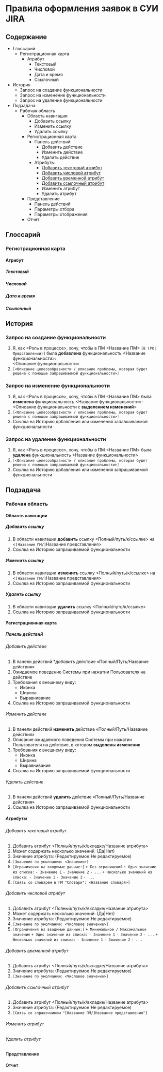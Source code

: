 # Правила оформления заявок в СУИ JIRA
## Содержание
+ Глоссарий
  - Регистрационная карта
    + Атрибут
      - Текстовый
      - Числовой
      - Дата и время
      - Ссылочный
+ История
  - Запрос на создание функциональности
  - Запрос на изменение функциональности
  - Запрос на удаление функциональности
+ Подзадача
  - Рабочая область
    - Область навигации
      - Добавить ссылку
      - Изменить ссылку
      - Удалить ссылку
    - Регистрационная карта
      - Панель действий
        - Добавить действие
        - Изменить действие
        - Удалить действие
      - Атрибуты
        - [Добавить текстовый атрибут](https://github.com/DEVTPS/Guidelines/new/master#добавить-текстовый-атрибут)
        - [Добавить числовой атрибут](https://github.com/DEVTPS/Guidelines/new/master#добавить-числовой-атрибут)
        - [Добавить временной атрибут](https://github.com/DEVTPS/Guidelines/new/master#добавить-временной-атрибут)
        - [Добавить ссылочный атрибут](https://github.com/DEVTPS/Guidelines/new/master#добавить-ссылочный-атрибут)
        - Изменить атрибут
        - Удалить атрибут
    - Представление
      - Панель действий
      - Параметры отбора
      - Параметры отображения
    - Отчет

## Глоссарий
### Регистрационная карта
#### Атрибут
##### Текстовый
##### Числовой
##### Дата и время
##### Ссылочный
## История
### Запрос на создание функциональности
1. Я, как <Роль в процессе>, хочу, чтобы в ПМ <Название ПМ> `[В (РК|Представлении)]` была **добавлена** функциональность <Название функциональности>:  
<Описание функциональности>
2. `[<Описание целесообразности / описание проблемы, которая будет решена с помощью запрашиваемой функциональности>]`


### Запрос на изменение функциональности
1. Я, как <Роль в процессе>, хочу, чтобы в ПМ <Название ПМ> была **изменена** функциональность <Название функциональности>:  
<Описание функциональности с **выделением изменений**>
2. `[<Описание целесообразности / описание проблемы, которая будет решена с помощью запрашиваемой функциональности>]`
3. Ссылка на Историю добавления или изменения запавшиваемой функциональности

### Запрос на удаление функциональности
1. Я, как <Роль в процессе>, хочу, чтобы в ПМ <Название ПМ> была **удалена** функциональность <Название функциональности>
2. `[<Описание целесообразности / описание проблемы, которая будет решена с помощью запрашиваемой функциональности>]`
3. Ссылка на Историю добавления или изменения запрашиваемой функциональности

## Подзадача
### Рабочая область
#### Область навигации
##### Добавить ссылку
1. В области навигации **добавить** ссылку <Полный/путь/к/ссылке> на <`[Название ПМ/]`Название представления>
2. Ссылка на Историю запрашиваемой функциональности
##### Изменить ссылку
1. В области навигации **изменить** ссылку <Полный/путь/к/ссылке> на <`[Название ПМ/]`Название представления>
2. Ссылка на Историю запрашиваемой функциональности
##### Удалить ссылку
1. В области навигации **удалить** ссылку <Полный/путь/к/ссылке>
2. Ссылка на Историю запрашиваемой функциональности
#### Регистрационная карта
##### Панель действий
###### Добавить действие
1. В панели действий **добавить* действие «Полный/Путь/Название действия»
2. Ожидаемое поведение Системы при нажатии Пользователя на действие
3. Требования к внешнему виду:
    + Иконка
    + Ширина
    + Выравнивание
4. Ссылка на Историю запрашиваемой функциональности
###### Изменить действие
1. В панели действий **изменить** действие «Полный/Путь/Название действия»
2. Описание ожидаемого поведения Системы при нажатии Пользователя на действие, в котором **выделены изменения**
3. Требования к внешнему виду:
    + Иконка
    + Ширина
    + Выравнивание
4. Ссылка на Историю запрашиваемой функциональности
###### Удалить действие
1. В панели действий **удалить** действие «Полный/Путь/Название действия»
2. Ссылка на Историю запрашиваемой функциональности
##### Атрибуты
###### Добавить текстовый атрибут 
1. Добавить атрибут <Полный/путь/к/вкладке/Название атрибута>
2. Может содержать несколько значений: (Да|Нет)
3. Значение атрибута: (Редактируемое|Не редактируемое)
4. `[Значение по умолчанию: <Значение>]`
5. `[Ограничения на вводимые данные:]`
    `+ Без ограничений`
    `+ Одно значение из списка:`
      `- Значение 1`
      `- Значение 2`
      `- ...`
    `+ Несколько значений из списка:`
      `- Значение 1`
      `- Значение 2`
      `- ...`
6. `[Связь со словарем в ПМ "Словари": <Название словаря>]`

###### Добавить числовой атрибут 
1. Добавить атрибут <Полный/путь/к/вкладке/Название атрибута>
2. Может содержать несколько значений: (Да|Нет)
3. Значение атрибута: (Редактируемое|Не редактируемое)
4. `[Значение по умолчанию: <Числовое значение>]`
5. `[Ограничения на вводимые данные:]`
    `+ Минимальное / Максимальное значение`
    `+ Одно значение из списка:`
      `- Значение 1`
      `- Значение 2`
      `- ...`
    `+ Несколько значений из списка:`
      `- Значение 1`
      `- Значение 2`
      `- ...`
###### Добавить временной атрибут 
1. Добавить атрибут <Полный/путь/к/вкладке/Название атрибута>
2. Значение атрибута: (Редактируемое|Не редактируемое)
3. `[Значение по умолчанию: <Числовое значение>]`

###### Добавить ссылочный атрибут 
1. Добавить атрибут <Полный/путь/к/вкладке/Название атрибута>
2. Значение атрибута: (Редактируемое|Не редактируемое)
3. `[Связь со справочником "[Название ПМ/]Название представления"]`

###### Изменить атрибут
###### Удалить атрибут
#### Представление
#### Отчет

